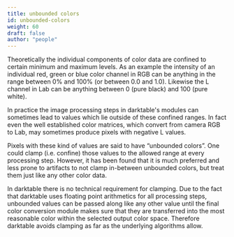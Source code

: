 ```yaml
---
title: unbounded colors
id: unbounded-colors
weight: 60
draft: false
author: "people"
---
```


Theoretically the individual components of color data are confined to certain minimum and maximum levels. As an example the intensity of an individual red, green or blue color channel in RGB can be anything in the range between 0% and 100% (or between 0.0 and 1.0). Likewise the L channel in Lab can be anything between 0 (pure black) and 100 (pure white).

In practice the image processing steps in darktable's modules can sometimes lead to values which lie outside of these confined ranges. In fact even the well established color matrices, which convert from camera RGB to Lab, may sometimes produce pixels with negative L values.

Pixels with these kind of values are said to have “unbounded colors”. One could clamp (i.e. confine) those values to the allowed range at every processing step. However, it has been found that it is much preferred and less prone to artifacts to not clamp in-between unbounded colors, but treat them just like any other color data.

In darktable there is no technical requirement for clamping. Due to the fact that darktable uses floating point arithmetics for all processing steps, unbounded values can be passed along like any other value until the final color conversion module makes sure that they are transferred into the most reasonable color within the selected output color space. Therefore darktable avoids clamping as far as the underlying algorithms allow.
